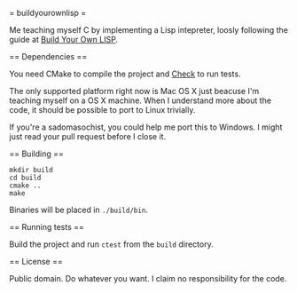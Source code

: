 = buildyourownlisp =

Me teaching myself C by implementing a Lisp intepreter, loosly following the guide at [Build Your Own LISP](http://www.buildyourownlisp.com/).

== Dependencies ==

You need CMake to compile the project and [Check][check] to run tests.

The only supported platform right now is Mac OS X just beacuse I'm teaching myself on a OS X machine. When I understand more about the code, it should be possible to port to Linux trivially.

If you're a sadomasochist, you could help me port this to Windows. I might just read your pull request before I close it.

== Building ==

```
mkdir build
cd build
cmake ..
make
```

Binaries will be placed in `./build/bin`.

== Running tests ==

Build the project and run `ctest` from the `build` directory.

== License ==

Public domain. Do whatever you want. I claim no responsibility for the code.

[check]: http://check.sourceforge.net/web/install.html

